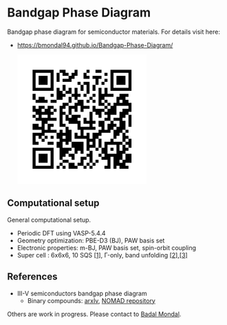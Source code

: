 # Bandgap Phase Diagram
Bandgap phase diagram for semiconductor materials. For details visit here:
* https://bmondal94.github.io/Bandgap-Phase-Diagram/

   <img src="./ImageFolder/BandgapPhaseDiagram.png" style="width:300px;height:300px;">

## Computational setup
General computational setup.
* Periodic DFT using VASP-5.4.4
* Geometry optimization: PBE-D3 (BJ), PAW basis set 
* Electronic properties: m-BJ, PAW basis set, spin-orbit coupling 
* Super cell : 6x6x6, 10 SQS [[1]](https://www.brown.edu/Departments/Engineering/Labs/avdw/atat/manual/node74.html), Γ-only, band unfolding [[2]](https://github.com/rubel75/fold2Bloch-VASP),[[3]](https://github.com/band-unfolding/bandup)

## References
* III-V semiconductors bandgap phase diagram
    *  Binary compounds: [arxIv](http://arxiv.org/abs/2208.10596), [NOMAD repository](https://doi.org/10.17172/NOMAD/2022.08.20-2)

Others are work in progress. Please contact to [Badal Mondal](mailto:badalmondal.chembgc@gmail.com).
